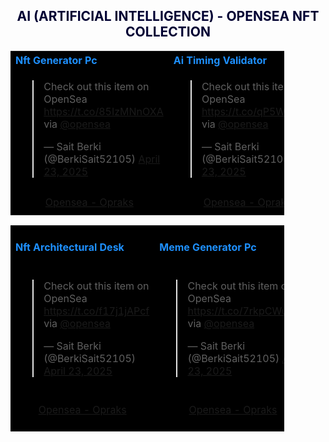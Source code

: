<h2><center><font color="000033"> AI (ARTIFICIAL INTELLIGENCE) - OPENSEA NFT COLLECTION </font></center></h2>

<table style="width:87%;text-align:left;border-collapse:collapse;background-color:#000000;">
 <tr style="background-color:yellowgreen;color:#FFFAFA;">
</tr>
   
   <tr>
    <th style="width:25%"><font color="#1E90FF">Nft Generator Pc</font></th>
    <th style="width:25%"><font color="#1E90FF">Ai Timing Validator</font></th>
    <th style="width:25%"><font color="#1E90FF">Ai Computer Startup Pc</font></th>
  </tr>
   
     
  <tr>
  <td style="height:50px"><blockquote class="twitter-tweet" data-theme="dark"><p lang="en" dir="ltr">Check out this item on OpenSea <a href="https://t.co/85IzMNnOXA">https://t.co/85IzMNnOXA</a> via <a href="https://twitter.com/opensea?ref_src=twsrc%5Etfw">@opensea</a></p>&mdash; Sait Berki (@BerkiSait52105) <a href="https://twitter.com/BerkiSait52105/status/1914972881060036820?ref_src=twsrc%5Etfw">April 23, 2025</a></blockquote> <script async src="https://platform.twitter.com/widgets.js" charset="utf-8"></script>
 </td>
    
  <td style="height:50px"><blockquote class="twitter-tweet" data-theme="dark"><p lang="en" dir="ltr">Check out this item on OpenSea <a href="https://t.co/qP5W6AC3iX">https://t.co/qP5W6AC3iX</a> via <a href="https://twitter.com/opensea?ref_src=twsrc%5Etfw">@opensea</a></p>&mdash; Sait Berki (@BerkiSait52105) <a href="https://twitter.com/BerkiSait52105/status/1914997585997140132?ref_src=twsrc%5Etfw">April 23, 2025</a></blockquote> <script async src="https://platform.twitter.com/widgets.js" charset="utf-8"></script>
  </td>
    
  <td style="height:50px"><blockquote class="twitter-tweet" data-theme="dark"><p lang="en" dir="ltr">Check out this item on OpenSea <a href="https://t.co/8Ys0r4Tqus">https://t.co/8Ys0r4Tqus</a> via <a href="https://twitter.com/opensea?ref_src=twsrc%5Etfw">@opensea</a></p>&mdash; Sait Berki (@BerkiSait52105) <a href="https://twitter.com/BerkiSait52105/status/1914977865201856899?ref_src=twsrc%5Etfw">April 23, 2025</a></blockquote> <script async src="https://platform.twitter.com/widgets.js" charset="utf-8"></script>
  </td>   
</tr>

  <tr>
    <td style="height:40px"><a href=" https://opensea.io/Opraks" target="_blank"><center>Opensea - Opraks</center></a></td>
    <td style="height:40px"><a href=" https://opensea.io/Opraks" target="_blank"><center>Opensea - Opraks</center></a></td>
    <td style="height:40px"><a href=" https://opensea.io/Opraks" target="_blank"><center>Opensea - Opraks</center></a></td>
  </tr>
  
</table>


<table style="width:87%;text-align:left;border-collapse:collapse;background-color:#000000;">
	<tr style="background-color:yellowgreen;color:#FFFAFA;">
</tr>		
  <tr>
    <th style="width:25%"><font color="#1E90FF">Nft Architectural Desk</font></th>
    <th style="width:25%"><font color="#1E90FF">Meme Generator Pc</font></th>
    <th style="width:25%"><font color="#1E90FF">Nft Create Studio</font></th>
  </tr>

  <tr>
   <td style="height:50px"><blockquote class="twitter-tweet" data-theme="dark"><p lang="en" dir="ltr">Check out this item on OpenSea <a href="https://t.co/f17j1jAPcf">https://t.co/f17j1jAPcf</a> via <a href="https://twitter.com/opensea?ref_src=twsrc%5Etfw">@opensea</a></p>&mdash; Sait Berki (@BerkiSait52105) <a href="https://twitter.com/BerkiSait52105/status/1914978522365313480?ref_src=twsrc%5Etfw">April 23, 2025</a></blockquote> <script async src="https://platform.twitter.com/widgets.js" charset="utf-8"></script>
 </td>
    
  <td style="height:50px"><blockquote class="twitter-tweet" data-theme="dark"><p lang="en" dir="ltr">Check out this item on OpenSea <a href="https://t.co/7rkpCWuoSS">https://t.co/7rkpCWuoSS</a> via <a href="https://twitter.com/opensea?ref_src=twsrc%5Etfw">@opensea</a></p>&mdash; Sait Berki (@BerkiSait52105) <a href="https://twitter.com/BerkiSait52105/status/1914978852624834698?ref_src=twsrc%5Etfw">April 23, 2025</a></blockquote> <script async src="https://platform.twitter.com/widgets.js" charset="utf-8"></script>
 </td>

  <td style="height:50px">
    
  </td>
  
</tr>
 
  <tr>
    <td style="height:40px"><a href=" https://opensea.io/Opraks" target="_blank"><center>Opensea - Opraks</center></a></td>
    <td style="height:40px"><a href=" https://opensea.io/Opraks" target="_blank"><center>Opensea - Opraks</center></a></td>
    <td style="height:40px"><a href=" https://opensea.io/Opraks" target="_blank"><center>Opensea - Opraks</center></a></td>
  </tr>
  
</table>
